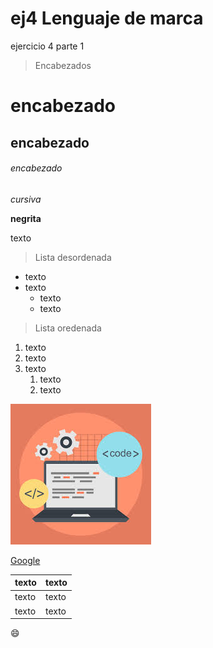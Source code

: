 # ej4 Lenguaje de marca
ejercicio 4 parte 1
>Encabezados
# encabezado
## encabezado
###### encabezado

*cursiva*

**negrita**

texto
>Lista desordenada
* texto
* texto
  * texto
  * texto
 >Lista oredenada
1. texto
1. texto
1. texto
   1. texto
   1. texto
   
  ![imagen](descarga.jpg)
  
  [Google](https://www.google.es)
  
texto | texto
----- | -----
texto | texto
texto |texto

:smile:	
